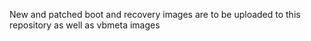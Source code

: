 New and patched boot and recovery images are to be uploaded to this repository as well as vbmeta  images
